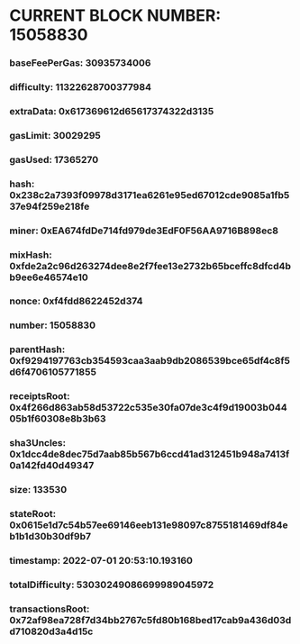 # CURRENT BLOCK NUMBER: 15058830

### baseFeePerGas: 30935734006
### difficulty: 11322628700377984
### extraData: 0x617369612d65617374322d3135
### gasLimit: 30029295
### gasUsed: 17365270
### hash: 0x238c2a7393f09978d3171ea6261e95ed67012cde9085a1fb537e94f259e218fe
### miner: 0xEA674fdDe714fd979de3EdF0F56AA9716B898ec8
### mixHash: 0xfde2a2c96d263274dee8e2f7fee13e2732b65bceffc8dfcd4bb9ee6e46574e10
### nonce: 0xf4fdd8622452d374
### number: 15058830
### parentHash: 0xf9294197763cb354593caa3aab9db2086539bce65df4c8f5d6f4706105771855
### receiptsRoot: 0x4f266d863ab58d53722c535e30fa07de3c4f9d19003b04405b1f60308e8b3b63
### sha3Uncles: 0x1dcc4de8dec75d7aab85b567b6ccd41ad312451b948a7413f0a142fd40d49347
### size: 133530
### stateRoot: 0x0615e1d7c54b57ee69146eeb131e98097c8755181469df84eb1b1d30b30df9b7
### timestamp: 2022-07-01 20:53:10.193160
### totalDifficulty: 53030249086699989045972
### transactionsRoot: 0x72af98ea728f7d34bb2767c5fd80b168bed17cab9a436d03dd710820d3a4d15c
